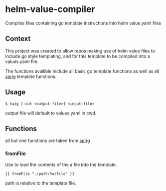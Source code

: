 # helm-value-compiler
Compiles files containing go template instructions into helm value.yaml files

## Context

This project was created to allow repos making use of helm value files to include go style templating, 
and for this template to be compiled into a values.yaml file. 

The functions availible include all basic go template functions as well as all [sprig](https://github.com/Masterminds/sprig) 
template functions. 

## Usage

``` 
$ twig [-out <output-file>] <input-file>
```

output file will default to values.yaml in cwd. 

## Functions

all but one functions are taken from [sprig](https://github.com/Masterminds/sprig)

### fromFile

Use to load the contents of the a file into the template.

```
{{ fromFile "./path/to/file" }}
```

path is relative to the template file.

